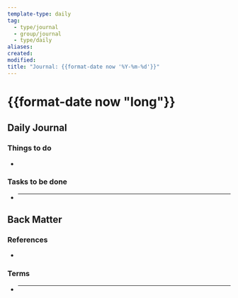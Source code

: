 ```yaml
---
template-type: daily
tag:
  - type/journal
  - group/journal
  - type/daily
aliases:
created:
modified:
title: "Journal: {{format-date now '%Y-%m-%d'}}"
---
```


# {{format-date now "long"}}

## Daily Journal

### **Things to do**

-

### **Tasks to be done**

- ***

## Back Matter

### **References**

-

### **Terms**

- ***
